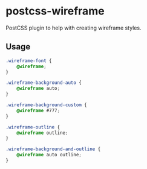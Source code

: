 # postcss-wireframe

PostCSS plugin to help with creating wireframe styles.

## Usage

```css
.wireframe-font {
	@wireframe;
}

.wireframe-background-auto {
	@wireframe auto;
}

.wireframe-background-custom {
	@wireframe #777;
}

.wireframe-outline {
	@wireframe outline;
}

.wireframe-background-and-outline {
	@wireframe auto outline;
}
```
